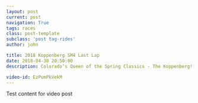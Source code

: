 ```yaml
---
layout: post
current: post
navigation: True
tags: races
class: post-template
subclass: 'post tag-rides'
author: john

title: 2018 Koppenberg SM4 Last Lap
date: 2018-04-30 20:50:00
description: Colorado’s Queen of the Spring Classics - The Koppenberg!!! Is a 5.5mile road race circuit, with 300ft of elevation gain per lap, and includes 2 miles on a packed dirt road.

video-id: EzPumPkVekM
---
```


Test content for video post